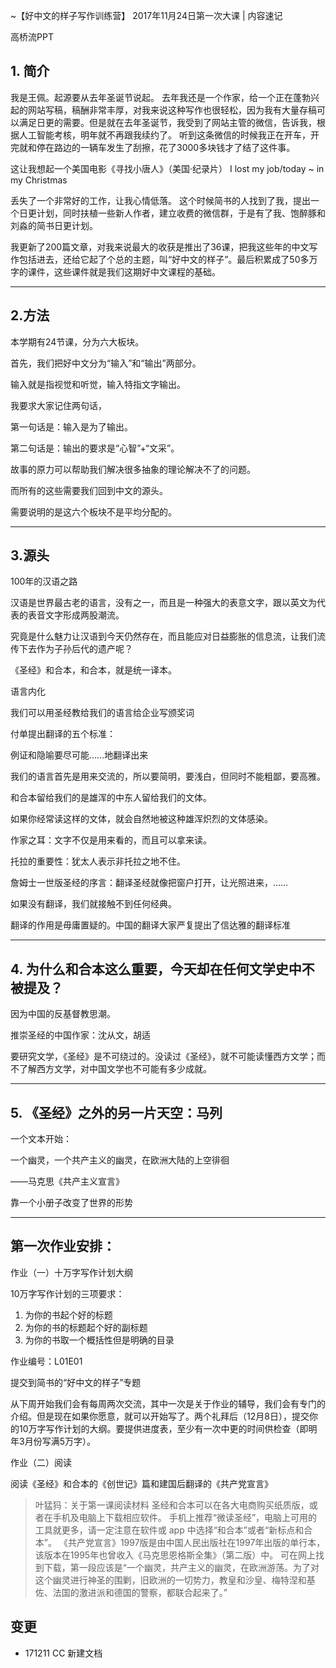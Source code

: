 
~【好中文的样子写作训练营】
2017年11月24日第一次大课 | 内容速记

高桥流PPT

## 1. 简介

我是王佩。起源要从去年圣诞节说起。
去年我还是一个作家，给一个正在蓬勃兴起的网站写稿，稿酬非常丰厚，对我来说这种写作也很轻松，因为我有大量存稿可以满足日更的需要。但是就在去年圣诞节，我受到了网站主管的微信，告诉我，根据人工智能考核，明年就不再跟我续约了。
听到这条微信的时候我正在开车，开完就和停在路边的一辆车发生了刮擦，花了3000多块钱才了结了这件事。

这让我想起一个美国电影《寻找小唐人》（美国·纪录片）
I lost my job/today ~ in my Christmas

丢失了一个非常好的工作，让我心情低落。
这个时候简书的人找到了我，提出一个日更计划，同时扶植一些新人作者，建立收费的微信群，于是有了我、饱醉豚和刘淼的简书日更计划。

我更新了200篇文章，对我来说最大的收获是推出了36课，把我这些年的中文写作包括进去，还给它起了个总的主题，叫“好中文的样子”。最后积累成了50多万字的课件，这些课件就是我们这期好中文课程的基础。

- - -

## 2.方法

本学期有24节课，分为六大板块。

首先，我们把好中文分为“输入”和“输出”两部分。

输入就是指视觉和听觉，输入特指文字输出。

我要求大家记住两句话，

第一句话是：输入是为了输出。

第二句话是：输出的要求是“心智”+“文采”。

故事的原力可以帮助我们解决很多抽象的理论解决不了的问题。

而所有的这些需要我们回到中文的源头。

需要说明的是这六个板块不是平均分配的。

- - -

## 3.源头

100年的汉语之路

汉语是世界最古老的语言，没有之一，而且是一种强大的表意文字，跟以英文为代表的表音文字形成两股潮流。

究竟是什么魅力让汉语到今天仍然存在，而且能应对日益膨胀的信息流，让我们流传下去作为子孙后代的遗产呢？

《圣经》和合本，和合本，就是统一译本。

语言内化

我们可以用圣经教给我们的语言给企业写颁奖词

付单提出翻译的五个标准：

例证和隐喻要尽可能……地翻译出来

我们的语言首先是用来交流的，所以要简明，要浅白，但同时不能粗鄙，要高雅。

和合本留给我们的是雄浑的中东人留给我们的文体。

如果你经常读这样的文体，就会自然地被这种雄浑炽烈的文体感染。

作家之耳：文字不仅是用来看的，而且可以拿来读。

托拉的重要性：犹太人表示非托拉之地不住。

詹姆士一世版圣经的序言：翻译圣经就像把窗户打开，让光照进来，……

如果没有翻译，我们就接触不到任何经典。

翻译的作用是毋庸置疑的。中国的翻译大家严复提出了信达雅的翻译标准

- - -

## 4. 为什么和合本这么重要，今天却在任何文学史中不被提及？

因为中国的反基督教思潮。

推崇圣经的中国作家：沈从文，胡适

要研究文学，《圣经》是不可绕过的。没读过《圣经》，就不可能读懂西方文学；而不了解西方文学，对中国文学也不可能有多少成就。

- - -

## 5. 《圣经》之外的另一片天空：马列
一个文本开始：

一个幽灵，一个共产主义的幽灵，在欧洲大陆的上空徘徊

——马克思《共产主义宣言》

靠一个小册子改变了世界的形势

- - -

## 第一次作业安排：

作业（一）十万字写作计划大纲

10万字写作计划的三项要求：
1. 为你的书起个好的标题
2. 为你的书的标题起个好的副标题
3. 为你的书取一个概括性但是明确的目录

作业编号：L01E01

提交到简书的“好中文的样子”专题

从下周开始我们会有每周两次交流，其中一次是关于作业的辅导，我们会有专门的介绍。但是现在如果你愿意，就可以开始写了。两个礼拜后（12月8日），提交你的10万字写作计划的大纲。要提供进度表，至少有一次中更的时间供检查（即明年3月份写满5万字）。

作业（二）阅读

阅读《圣经》和合本的《创世记》篇和建国后翻译的《共产党宣言》


> 叶猛犸：关于第一课阅读材料
圣经和合本可以在各大电商购买纸质版，或者在手机及电脑上下载相应软件。
手机上推荐“微读圣经”，电脑上可用的工具就更多，请一定注意在软件或 app 中选择“和合本”或者“新标点和合本”。
《共产党宣言》1997版是由中国人民出版社在1997年出版的单行本，该版本在1995年也曾收入《马克思恩格斯全集》（第二版）中。
可在网上找到下载，第一段应该是“一个幽灵，共产主义的幽灵，在欧洲游荡。为了对这个幽灵进行神圣的围剿，旧欧洲的一切势力，教皇和沙皇、梅特涅和基佐、法国的激进派和德国的警察，都联合起来了。”


## 变更

- 171211 CC 新建文档
